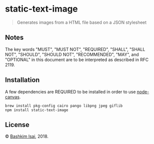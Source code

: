 # static-text-image

> Generates images from a HTML file based on a JSON stylesheet

## Notes

The key words "MUST", "MUST NOT", "REQUIRED", "SHALL", "SHALL
NOT", "SHOULD", "SHOULD NOT", "RECOMMENDED",  "MAY", and
"OPTIONAL" in this document are to be interpreted as described in
RFC 2119.

## Installation

A few dependencies are REQUIRED to be installed in order to use
[node-canvas](https://github.com/Automattic/node-canvas).

```
brew install pkg-config cairo pango libpng jpeg giflib
npm install static-text-image
```

## License

&copy; [Bashkim Isai](https://www.bashkim.com/), 2018.
